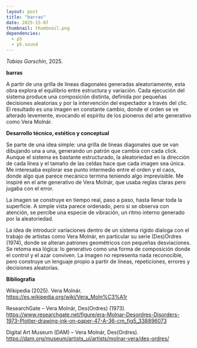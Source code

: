 ```yaml
---
layout: post
title: "barras"
date: 2025-15-07
thumbnail: thumbnail.png
dependencies:
  - p5
  - p5.sound
---
```


<div id="div-sketch">
  <script type="text/javascript" src="sketch.js"></script>
</div>

_Tobias Gorschin_, 2025.

**barras**

A partir de una grilla de líneas diagonales generadas aleatoriamente, esta obra explora el equilibrio entre estructura y variación. Cada ejecución del sistema produce una composición distinta, definida por pequeñas decisiones aleatorias y por la intervención del espectador a través del clic. El resultado es una imagen en constante cambio, donde el orden se ve alterado levemente, evocando el espíritu de los pioneros del arte generativo como Vera Molnár.

**Desarrollo técnico, estético y conceptual**

Se parte de una idea simple: una grilla de líneas diagonales que se van dibujando una a una, generando un patrón que cambia con cada click. Aunque el sistema es bastante estructurado, la aleatoriedad en la dirección de cada línea y el tamaño de las celdas hace que cada imagen sea única. Me interesaba explorar ese punto intermedio entre el orden y el caos, donde algo que parece mecánico termina teniendo algo imprevisible. Me inspiré en el arte generativo de Vera Molnár, que usaba reglas claras pero jugaba con el error. 

La imagen se construye en tiempo real, paso a paso, hasta llenar toda la superficie. A simple vista parece ordenado, pero si se observa con atención, se percibe una especie de vibración, un ritmo interno generado por la aleatoriedad.

La idea de introducir variaciones dentro de un sistema rígido dialoga con el trabajo de artistas como Vera Molnár, en particular su serie (Des)Ordres (1974), donde se alteran patrones geométricos con pequeñas desviaciones. Se retoma esa lógica: lo generativo como una forma de composición donde el control y el azar conviven. La imagen no representa nada reconocible, pero construye un lenguaje propio a partir de líneas, repeticiones, errores y decisiones aleatorias.

**Bibliografía**

Wikipedia (2025). Vera Molnár. https://es.wikipedia.org/wiki/Vera_Moln%C3%A1r

ResearchGate – Vera Molnár, Des(Ordres) (1973). https://www.researchgate.net/figure/era-Molnar-Desordres-Disorders-1973-Plotter-drawing-ink-on-paper-47-A-36-cm_fig5_338896073

Digital Art Museum (DAM) – Vera Molnár, Des(Ordres). https://dam.org/museum/artists_ui/artists/molnar-vera/des-ordres/
